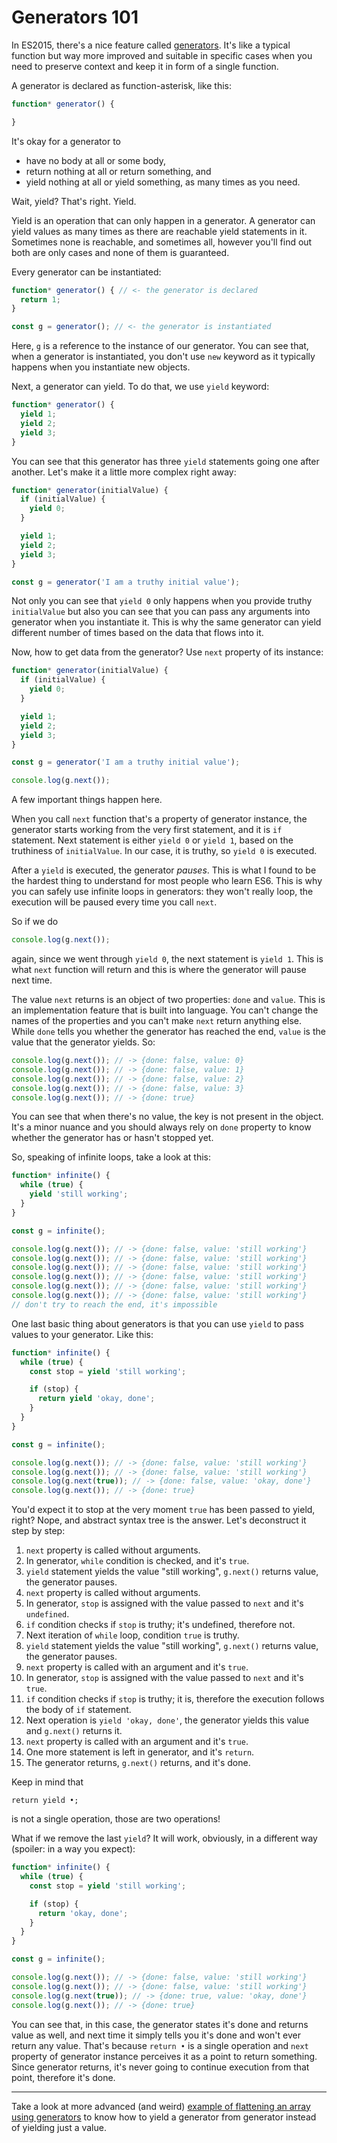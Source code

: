 # Generators 101

In ES2015, there's a nice feature called [generators](https://developer.mozilla.org/en/docs/Web/JavaScript/Reference/Statements/function*). It's like a typical function but way more improved and suitable in specific cases when you need to preserve context and keep it in form of a single function.

A generator is declared as function-asterisk, like this:

```javascript
function* generator() {

}
```

It's okay for a generator to

- have no body at all or some body,
- return nothing at all or return something, and
- yield nothing at all or yield something, as many times as you need.

Wait, yield? That's right. Yield.

Yield is an operation that can only happen in a generator. A generator can yield values as many times as there are reachable yield statements in it. Sometimes none is reachable, and sometimes all, however you'll find out both are only cases and none of them is guaranteed.

Every generator can be instantiated:

```javascript
function* generator() { // <- the generator is declared
  return 1;
}

const g = generator(); // <- the generator is instantiated
```

Here, `g` is a reference to the instance of our generator. You can see that, when a generator is instantiated, you don't use `new` keyword as it typically happens when you instantiate new objects.

Next, a generator can yield. To do that, we use `yield` keyword:

```javascript
function* generator() {
  yield 1;
  yield 2;
  yield 3;
}
```

You can see that this generator has three `yield` statements going one after another. Let's make it a little more complex right away:

```javascript
function* generator(initialValue) {
  if (initialValue) {
    yield 0;
  }

  yield 1;
  yield 2;
  yield 3;
}

const g = generator('I am a truthy initial value');
```

Not only you can see that `yield 0` only happens when you provide truthy `initialValue` but also you can see that you can pass any arguments into generator when you instantiate it. This is why the same generator can yield different number of times based on the data that flows into it.

Now, how to get data from the generator? Use `next` property of its instance:

```javascript
function* generator(initialValue) {
  if (initialValue) {
    yield 0;
  }

  yield 1;
  yield 2;
  yield 3;
}

const g = generator('I am a truthy initial value');

console.log(g.next());
```

A few important things happen here.

When you call `next` function that's a property of generator instance, the generator starts working from the very first statement, and it is `if` statement. Next statement is either `yield 0` or `yield 1`, based on the truthiness of `initialValue`. In our case, it is truthy, so `yield 0` is executed.

After a `yield` is executed, the generator _pauses_. This is what I found to be the hardest thing to understand for most people who learn ES6. This is why you can safely use infinite loops in generators: they won't really loop, the execution will be paused every time you call `next`.

So if we do

```javascript
console.log(g.next());
```

again, since we went through `yield 0`, the next statement is `yield 1`. This is what `next` function will return and this is where the generator will pause next time.

The value `next` returns is an object of two properties: `done` and `value`. This is an implementation feature that is built into language. You can't change the names of the properties and you can't make `next` return anything else. While `done` tells you whether the generator has reached the end, `value` is the value that the generator yields. So:

```javascript
console.log(g.next()); // -> {done: false, value: 0}
console.log(g.next()); // -> {done: false, value: 1}
console.log(g.next()); // -> {done: false, value: 2}
console.log(g.next()); // -> {done: false, value: 3}
console.log(g.next()); // -> {done: true}
```

You can see that when there's no value, the key is not present in the object. It's a minor nuance and you should always rely on `done` property to know whether the generator has or hasn't stopped yet.

So, speaking of infinite loops, take a look at this:

```javascript
function* infinite() {
  while (true) {
    yield 'still working';
  }
}

const g = infinite();

console.log(g.next()); // -> {done: false, value: 'still working'}
console.log(g.next()); // -> {done: false, value: 'still working'}
console.log(g.next()); // -> {done: false, value: 'still working'}
console.log(g.next()); // -> {done: false, value: 'still working'}
console.log(g.next()); // -> {done: false, value: 'still working'}
console.log(g.next()); // -> {done: false, value: 'still working'}
// don't try to reach the end, it's impossible
```

One last basic thing about generators is that you can use `yield` to pass values to your generator. Like this:

```javascript
function* infinite() {
  while (true) {
    const stop = yield 'still working';

    if (stop) {
      return yield 'okay, done';
    }
  }
}

const g = infinite();

console.log(g.next()); // -> {done: false, value: 'still working'}
console.log(g.next()); // -> {done: false, value: 'still working'}
console.log(g.next(true)); // -> {done: false, value: 'okay, done'}
console.log(g.next()); // -> {done: true}
```

You'd expect it to stop at the very moment `true` has been passed to yield, right? Nope, and abstract syntax tree is the answer. Let's deconstruct it step by step:

1. `next` property is called without arguments.
1. In generator, `while` condition is checked, and it's `true`.
1. `yield` statement yields the value "still working", `g.next()` returns value, the generator pauses.
1. `next` property is called without arguments.
1. In generator, `stop` is assigned with the value passed to `next` and it's `undefined`.
1. `if` condition checks if `stop` is truthy; it's undefined, therefore not.
1. Next iteration of `while` loop, condition `true` is truthy.
1. `yield` statement yields the value "still working", `g.next()` returns value, the generator pauses.
1. `next` property is called with an argument and it's `true`.
1. In generator, `stop` is assigned with the value passed to `next` and it's `true`.
1. `if` condition checks if `stop` is truthy; it is, therefore the execution follows the body of `if` statement.
1. Next operation is `yield 'okay, done'`, the generator yields this value and `g.next()` returns it.
1. `next` property is called with an argument and it's `true`.
1. One more statement is left in generator, and it's `return`.
1. The generator returns, `g.next()` returns, and it's done.

Keep in mind that

```
return yield •;
```

is not a single operation, those are two operations!

What if we remove the last `yield`? It will work, obviously, in a different way (spoiler: in a way you expect):

```javascript
function* infinite() {
  while (true) {
    const stop = yield 'still working';

    if (stop) {
      return 'okay, done';
    }
  }
}

const g = infinite();

console.log(g.next()); // -> {done: false, value: 'still working'}
console.log(g.next()); // -> {done: false, value: 'still working'}
console.log(g.next(true)); // -> {done: true, value: 'okay, done'}
console.log(g.next()); // -> {done: true}
```

You can see that, in this case, the generator states it's done and returns value as well, and next time it simply tells you it's done and won't ever return any value. That's because `return •` is a single operation and `next` property of generator instance perceives it as a point to return something. Since generator returns, it's never going to continue execution from that point, therefore it's done.

----

Take a look at more advanced (and weird) [example of flattening an array using generators](flatten-array-with-generators.md) to know how to yield a generator from generator instead of yielding just a value.
